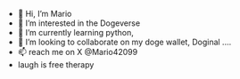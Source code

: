 - 👋 Hi, I’m Mario
- 👀 I’m interested in the Dogeverse
- 🌱 I’m currently learning python,
- 💞️ I’m looking to collaborate on my doge wallet, Doginal ....
- 📫 reach me on X @Mario42099
-    laugh is free therapy

<!---
pythonmtl/pythonmtl is a ✨ special ✨ repository because its `README.md` (this file) appears on your GitHub profile.
You can click the Preview link to take a look at your changes.
--->
